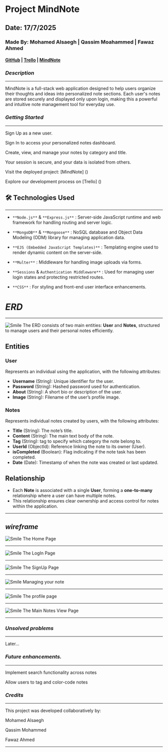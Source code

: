 # Project MindNote

## Date: 17/7/2025

### Made By: Mohamed Alsaegh | Qassim Moahammed | Fawaz Ahmed

#### [GitHub](https://github.com/MohamedAlsaegh/Note_Application) | [Trello](https://trello.com/b/EbSMXIDX/my-trello-board) | [MindNote](...)

### **_Description_**

---

MindNote is a full-stack web application designed to help users organize their thoughts and ideas into personalized note sections. Each user's notes are stored securely and displayed only upon login, making this a powerful and intuitive note management tool for everyday use.

### **_Getting Started_**

---

Sign Up as a new user.

Sign In to access your personalized notes dashboard.

Create, view, and manage your notes by category and title.

Your session is secure, and your data is isolated from others.

Visit the deployed project: [MindNote] ()

Explore our development process on [Trello] ()

## 🛠️ Technologies Used

---

- `**Node.js**` & `**Express.js**` : Server-side JavaScript runtime and web framework for handling routing and server logic.

- `**MongoDB**` & `**Mongoose**` : NoSQL database and Object Data Modeling (ODM) library for managing application data.

- `**EJS (Embedded JavaScript Templates)**` : Templating engine used to render dynamic content on the server-side.

- `**Multer**` : Middleware for handling image uploads via forms.

- `**Sessions` & `Authentication Middleware**` : Used for managing user login states and protecting restricted routes.

- `**CSS**` : For styling and front-end user interface enhancements.<!-- this may be changed to Bootstrap -->

# **_ERD_**

---

![Smile](images/image.png)
The ERD consists of two main entities: **User** and **Notes**, structured to manage users and their personal notes efficiently.

## Entities

### User

Represents an individual using the application, with the following attributes:

- **Username** (String): Unique identifier for the user.
- **Password** (String): Hashed password used for authentication.
- **About** (String): A short bio or description of the user.
- **Image** (String): Filename of the user’s profile image.

### Notes

Represents individual notes created by users, with the following attributes:

- **Title** (String): The note’s title.
- **Content** (String): The main text body of the note.
- **Tag** (String): tag to specify which category the note belong to.
- **UserId** (ObjectId): Reference linking the note to its owner (User).
- **isCompleted** (Boolean): Flag indicating if the note task has been completed.
- **Date** (Date): Timestamp of when the note was created or last updated.

## Relationship

- Each **Note** is associated with a single **User**, forming a **one-to-many** relationship where a user can have multiple notes.
- This relationship ensures clear ownership and access control for notes within the application.

---

## **_wireframe_**

![Smile](images/image-1.png)
The Home Page

---

![Smile](images/image-2.png)
The LogIn Page

---

![Smile](images/image-3.png)
The SignUp Page

---

![Smile](images/image-4.png)
Managing your note

---

![Smile](images/image-5.png)
The profile page

---

![Smile](images/image-6.png)
The Main Notes View Page

---

### **_Unsolved problems_**

---

Later...

### **_Future enhancements._**

---

Implement search functionality across notes

Allow users to tag and color-code notes

### **_Credits_**

---

This project was developed collaboratively by:

Mohamed Alsaegh

Qassim Mohammed

Fawaz Ahmed

---
